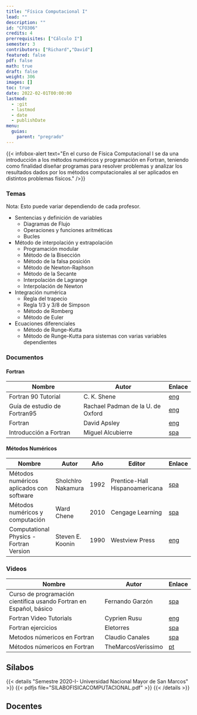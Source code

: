 ```yaml
---
title: "Física Computacional I"
lead: ""
description: ""
id: "CFO306"
credits: 4
prerrequisites: ["Cálculo I"]
semester: 3
contributors: ["Richard","David"]
featured: false
pdf: false
math: true
draft: false
weight: 306
images: []
toc: true
date: 2022-02-01T00:00:00
lastmod:
  - :git
  - lastmod
  - date
  - publishDate
menu:
  guias:
    parent: "pregrado"
---
```


{{< infobox-alert text="En el curso de Física Computacional I se da una introducción a los métodos numéricos y programación en Fortran, teniendo como finalidad diseñar programas para resolver problemas y analizar los resultados dados por los métodos computacionales al ser aplicados en distintos problemas físicos." />}}

### Temas

Nota: Esto puede variar dependiendo de cada profesor.

- Sentencias y definición de variables
  - Diagramas de Flujo
  - Operaciones y funciones aritméticas
  - Bucles
- Método de interpolación y extrapolación
  - Programación modular
  - Método de la Bisección
  - Método de la falsa posición
  - Método de Newton-Raphson
  - Método de la Secante
  - Interpolación de Lagrange
  - Interpolación de Newton
- Integración numérica
  - Regla del trapecio
  - Regla $1/3$ y $3/8$ de Simpson
  - Método de Romberg
  - Método de Euler
- Ecuaciones diferenciales
  - Método de Runge-Kutta
  - Método de Runge-Kutta para sistemas con varias variables dependientes

### Documentos

#### Fortran

| Nombre | Autor | Enlace |
| ------ | ----- | ------ |
| Fortran 90 Tutorial | C. K. Shene | [eng](https://pages.mtu.edu/~shene/COURSES/cs201/NOTES/fortran.html) |
| Guía de estudio de Fortran95 | Rachael Padman de la U. de Oxford | [eng](https://www.mrao.cam.ac.uk/~rachael/compphys/SelfStudyF95.pdf) |
| Fortran | David Apsley | [eng](https://web.pa.msu.edu/people/duxbury/courses/phy201_f06/Fortran90NotesI.pdf) |
| Introducción a Fortran | Miguel Alcubierre | [spa](https://drive.google.com/file/d/1so75hpOmN0zOyI6UgPC4MBPXw3pFgPoS/view?usp=sharing) |

#### Métodos Numéricos

| Nombre | Autor | Año | Editor | Enlace |
| ------ | ----- | --- | ------ | ------ |
| Métodos numéricos aplicados con software | Sholchlro Nakamura | 1992 | Prentice-Hall Hispanoamericana | [spa](https://drive.google.com/file/d/1K8xuRqu_pqSj0iPL6s0RJtiza4Jj4m6C/view?usp=sharing) |
| Métodos numéricos y computación | Ward Chene | 2010 | Cengage Learning | [spa](https://drive.google.com/file/d/1nU1KXcONN0TAKUzv4NPDd29cD-GjC_bY/view?usp=sharing) |
| Computational Physics - Fortran Version  | Steven E. Koonin | 1990 | Westview Press | [eng](https://drive.google.com/file/d/1crbnbw0ndKnaj_Pp1M5l-obdzCUwP3eq/view?usp=sharing) |

### Videos

| Nombre | Autor | Enlace |
| ------ | ----- | ------ |
| Curso de programación científica usando Fortran en Español, básico | Fernando Garzón | [spa](https://www.youtube.com/playlist?list=PLrzzpUO1QeKqG-wbR1aEb9mkEFl6UyNji) |
| Fortran Video Tutorials | Cyprien Rusu | [eng](https://www.youtube.com/playlist?list=PLvkU6i2iQ2fprrVmmkNP_V36mh0BMnS5L) |
| Fortran ejercicios | Eletorres | [spa](https://youtube.com/playlist?list=PL4D3mC8ZdKReOhL5yEADVs3qmlmpZjYu9) |
| Metodos númericos en Fortran | Claudio Canales | [spa](https://youtube.com/playlist?list=PL3PWU72lXK16ESgNVgS3e2WQqT_TQgv5_) |
| Métodos númericos en Fortran | TheMarcosVerissimo | [pt](https://youtube.com/playlist?list=PLPKxl5s4bNYxgeedSZy_5V_eB2NssC-7u) |

## Sílabos

{{< details "Semestre 2020-I- Universidad Nacional Mayor de San Marcos" >}}
{{< pdfjs file="SILABOFISICACOMPUTACIONAL.pdf" >}}
{{< /details >}}

## Docentes
